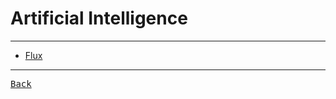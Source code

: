 # Artificial Intelligence

---

- [Flux](https://www.flux.ai/p)

---

[<kbd> Back </kbd>](./../readme.md)
